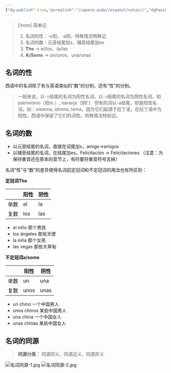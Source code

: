 ```yaml
---
{"dg-publish":true,"permalink":"/sapere-aude//espanol/notas//","dgPassFrontmatter":true}
---
```



>[!note] 简单记
>1. 名词的性：-o阳，-a阴，特殊情况特殊记
>2. 名词的数：元音结尾加s，辅音结尾加es
>3. **The** → el/los、la/las
>4. **A/Some** → un/unos、una/unas

## 名词的性

西语中的名词除了有与英语类似的“数”的分别，还有“性”的分别。

> 一般来说，以<font color="#4bacc6">-o</font>结尾的名词为阳性名词，以<font color="#f79646">-a</font>结尾的名词为阴性名词，如patrimonio（阳m.）, naranja（阴f.）
> 但有的词以-a结尾，却是阳性名词，如：sistema, idioma, tema，因为它们起源于拉丁语，在拉丁语中为阳性，西语中保留了它们的词性。特殊情况特别记。

## 名词的数

- 以元音结尾的名词，直接在词尾加s，amigo→amigos
- 以辅音结尾的名词，在结尾加es，Felicitación → Felicitaciones （注意：为保持重音还在原本的音节上，有时要将重音符号去掉）

名词“性”与“数”的差异使得名词前定冠词和不定冠词的用法也有所区别：

**定冠词The**

|      | 阳性 | 阴性 |
| ---- | ---- | ---- |
| 单数 |   el   |  la    |
| 复数     |  los    |  las    |

- el niño 那个男孩
- los ángeles 那些天使
- la niña 那个女孩
- las vegas 那些大草甸

**不定冠词a/some**

|      | 阳性 | 阴性 |
| ---- | ---- | ---- |
| 单数 | un   |  una    |
| 复数     |  unos    |  unas    |
- un chino 一个中国男人
- unos chinos 某些中国男人
- una china 一个中国女人
- unas chinas 某些中国女人

## 名词的同源

> **同源分类：** 同源同义、同源近义、同源异义

![名词同源-1.jpg](/img/user/TARDIS/Assets/2023/%E5%90%8D%E8%AF%8D%E5%90%8C%E6%BA%90-1.jpg)
![名词同源-2.jpg](/img/user/TARDIS/Assets/2023/%E5%90%8D%E8%AF%8D%E5%90%8C%E6%BA%90-2.jpg)

